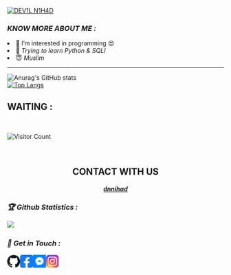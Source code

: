 [![DEV1L N1H4D](https://readme-typing-svg.herokuapp.com?color=%2300FF00&size=30&lines=HEY!+I'M+DN+NIHAD)](https://github.com/dnnihad)
<h3><b><i>KNOW MORE ABOUT ME :</i></b></h3>
<li> 👀 I’m interested in programming 😍</i></li>
<li> 🐍 <i>Trying to learn Python & SQLI</i></li>
<li> 😇 <i>Muslim</i></li>



******************************************

![Anurag's GitHub stats](https://github-readme-stats.vercel.app/api?username=dnnihad&show_icons=true&theme=radical)
<br>
[![Top Langs](https://github-readme-stats.vercel.app/api/top-langs/?username=dnnihad&layout=compact)](https://github.com/dnnihad)
<br>
## WAITING :

<br>

![Visitor Count](https://profile-counter.glitch.me/dnnihad/count.svg)


<br>
<div align="center">
<h2>CONTACT WITH US</h2>

<h4><i><b><a href ="https://www.facebook.com/DNNIHAD/">dnnihad</a></b></i></h4>
</div>

<h3><b><i>🏆 Github Statistics :</i></b></h3>
<a href="https://github.com/dnnihad"><img width=550 src="https://github-profile-trophy.vercel.app/?username=dnnihad&theme=dracula&no-frame=true&title=Followers,Stars,Commit,Repository,Issues"/></a>

<h3><b><i>📡 Get in Touch :</i></b></h3>
<a href="https://github.com/dnnihad"><img align="left" title="Github" alt="Github" width="30px" src="DN/github.png" /></a>
<a href="https://fb.com/DNNIHAD"><img align="left" title="Facebook" alt="Facebook" width="30px" src="DN/facebook.png" /></a>
<a href="https://m.me/DNNIHAD"><img align="left" title="Messenger" alt="Messenger" width="30px" src="DN/messenger.png" /></a>
<a href="https://www.instagram.com/DNNIHAD"><img align="left" title="Instagram" alt="Instagram" width="30px" src="DN/instagram.png" /></a>
